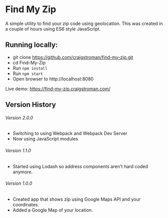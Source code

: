 # Find My Zip

A simple utility to find your zip code using geolocation. This was created in a couple of hours using ES6 style JavaScript.

## Running locally:

- git clone https://github.com/craigstroman/find-my-zip.git
- cd Find-My-Zip
- Run `npm install`
- Run `npm start`
- Open browser to http://localhost:8080

Live demo: https://find-my-zip.craigstroman.com/

## Version History

###### Version 2.0.0

- Switching to using Webpack and Webpack Dev Server
- Now using JavaScript modules

###### Version 1.1.0

- Started using Lodash so address components aren't hard coded anymore.

###### Version 1.0.0

- Created app that shows zip using Google Maps API and your coordinates.
- Added a Google Map of your location.
